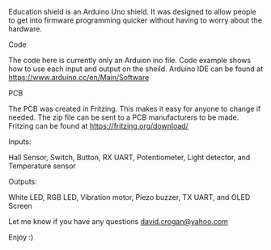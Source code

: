Education shield is an Arduino Uno shield. It was designed to allow people to get into firmware programming quicker without having to worry about the hardware. 

Code

The code here is currently only an Arduion ino file. Code example shows how to use each input and output on the sheild. 
Arduino IDE can be found at https://www.arduino.cc/en/Main/Software

PCB

The PCB was created in Fritzing. This makes it easy for anyone to change if needed. The zip file can be sent to a PCB manufacturers to be made. 
Fritzing can be found at https://fritzing.org/download/


Inputs:

Hall Sensor,
Switch,
Button,
RX UART,
Potentiometer,
Light detector,
and Temperature sensor

Outputs:

White LED,
RGB LED,
Vibration motor,
Piezo buzzer,
TX UART,
and OLED Screen

Let me know if you have any questions david.crogan@yahoo.com

Enjoy :)
